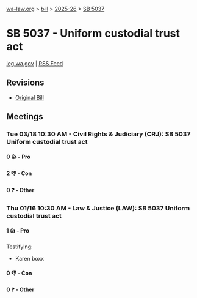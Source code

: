 [wa-law.org](/) > [bill](/bill/) > [2025-26](/bill/2025-26/) > [SB 5037](/bill/2025-26/sb/5037/)

# SB 5037 - Uniform custodial trust act
[leg.wa.gov](https://app.leg.wa.gov/billsummary?BillNumber=5037&Year=2025&Initiative=false) | [RSS Feed](./rss.xml)

## Revisions
* [Original Bill](1/)

## Meetings
### Tue 03/18 10:30 AM - Civil Rights & Judiciary (CRJ): SB 5037 Uniform custodial trust act
#### 0 👍 - Pro

#### 2 👎 - Con

#### 0 ❓ - Other

### Thu 01/16 10:30 AM - Law & Justice (LAW): SB 5037 Uniform custodial trust act
#### 1 👍 - Pro
Testifying:
* Karen boxx

#### 0 👎 - Con

#### 0 ❓ - Other
